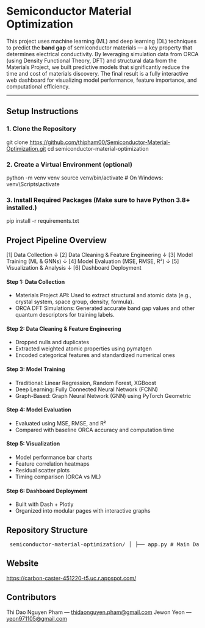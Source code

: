 # Semiconductor Material Optimization

This project uses machine learning (ML) and deep learning (DL) techniques to predict the **band gap** of semiconductor materials — a key property that determines electrical conductivity. By leveraging simulation data from ORCA (using Density Functional Theory, DFT) and structural data from the Materials Project, we built predictive models that significantly reduce the time and cost of materials discovery. The final result is a fully interactive web dashboard for visualizing model performance, feature importance, and computational efficiency.

---

## Setup Instructions
### 1. Clone the Repository

git clone https://github.com/thipham00/Semiconductor-Material-Optimization.git
cd semiconductor-material-optimization

### 2. Create a Virtual Environment (optional)
python -m venv venv
source venv/bin/activate     # On Windows: venv\Scripts\activate

### 3. Install Required Packages (Make sure to have Python 3.8+ installed.)
pip install -r requirements.txt

## Project Pipeline Overview
[1] Data Collection
↓
[2] Data Cleaning & Feature Engineering
↓
[3] Model Training (ML & GNNs)
↓
[4] Model Evaluation (MSE, RMSE, R²)
↓
[5] Visualization & Analysis
↓
[6] Dashboard Deployment

#### Step 1: Data Collection
- Materials Project API: Used to extract structural and atomic data (e.g., crystal system, space group, density, formula).
- ORCA DFT Simulations: Generated accurate band gap values and other quantum descriptors for training labels.

#### Step 2: Data Cleaning & Feature Engineering
- Dropped nulls and duplicates
- Extracted weighted atomic properties using pymatgen
- Encoded categorical features and standardized numerical ones

#### Step 3: Model Training
- Traditional: Linear Regression, Random Forest, XGBoost
- Deep Learning: Fully Connected Neural Network (FCNN)
- Graph-Based: Graph Neural Network (GNN) using PyTorch Geometric

#### Step 4: Model Evaluation
- Evaluated using MSE, RMSE, and R²
- Compared with baseline ORCA accuracy and computation time

#### Step 5: Visualization
- Model performance bar charts
- Feature correlation heatmaps
- Residual scatter plots
- Timing comparison (ORCA vs ML)

#### Step 6: Dashboard Deployment
- Built with Dash + Plotly
- Organized into modular pages with interactive graphs

## Repository Structure
<pre> semiconductor-material-optimization/ │ ├── app.py # Main Dash app launcher ├── assets/ # CSS, logos, custom visuals ├── pages/ # Modular Dash page layouts │ ├── home.py # Homepage overview │ ├── objective.py # Project goals and data sources │ ├── methods.py # Data processing and modeling │ ├── findings.py # Results and analysis │ └── conclusion.py # Summary and future directions │ ├── models/ # Model training scripts │ ├── random_forest.py │ ├── xgboost_model.py │ ├── fcnn.py │ └── gnn_model.py │ ├── data/ # Raw and processed datasets │ ├── raw/ # Original Materials Project / ORCA output │ └── processed/ # Clean, ML-ready datasets │ ├── notebooks/ # Jupyter notebooks for EDA │ └── eda.ipynb │ ├── utils/ # Helper functions (e.g., feature engineering) ├── requirements.txt # Python dependencies └── README.md # Project documentation (this file) </pre>

## Website
https://carbon-caster-451220-t5.uc.r.appspot.com/

## Contributors
Thi Dao Nguyen Pham — thidaonguyen.pham@gmail.com
Jewon Yeon — yeon971105@gmail.com
